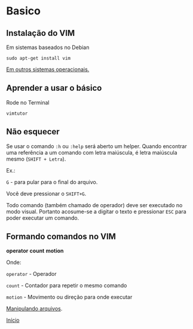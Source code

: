 # Basico

## Instalação do VIM

Em sistemas baseados no Debian

```
sudo apt-get install vim
```

[Em outros sistemas operacionais.](http://www.vim.org/download.php "Página de Download oficial.")

## Aprender a usar o básico

Rode no Terminal

```
vimtutor
```
## Não esquecer

Se usar o comando `:h`  ou `:help` será aberto um helper. Quando  encontrar uma referência a um comando com letra maiúscula, é letra maiúscula mesmo (`SHIFT + Letra`).

Ex.:

`G` - para pular para o final do arquivo.

Você deve pressionar o `SHIFT+G`.

Todo comando (também chamado de operador) deve ser executado no modo visual. Portanto acosume-se a digitar o texto e pressionar `ESC` para poder executar um comando.

## Formando comandos no VIM

**operator** **count** **motion**

Onde:

`operator` - Operador

`count`    - Contador para repetir o mesmo comando

`motion`   - Movimento ou direção para onde executar

[Manipulando arquivos](./files.md "Manipulando arquivos").

[Início](https://github.com/woliveiras/vim-noobs/)
